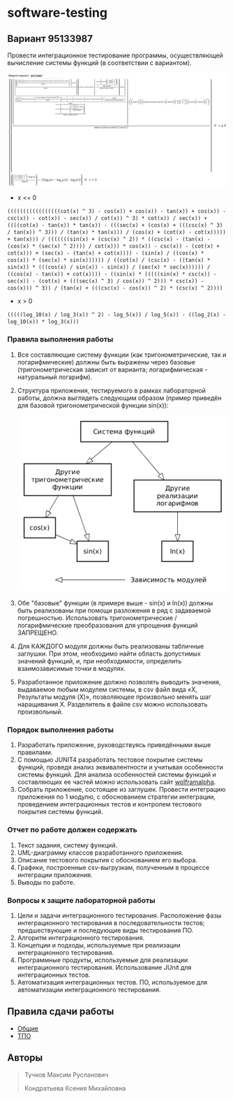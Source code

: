# software-testing

## Вариант 95133987

Провести интеграционное тестирование программы, осуществляющей вычисление системы функций (в соответствии с вариантом).

![UML](img/func.png)

- x <= 0

```text
(((((((((((((((((cot(x) ^ 3) - cos(x)) + cos(x)) - tan(x)) + cos(x)) - csc(x)) - cot(x)) - sec(x)) / cot(x)) ^ 3) * cot(x)) / sec(x)) + ((((cot(x) - tan(x)) * tan(x)) - (((sec(x) + (cos(x) + (((csc(x) ^ 3) / tan(x)) ^ 3))) / (tan(x) * tan(x))) / (cos(x) + (cot(x) - cot(x))))) + tan(x))) / (((((((sin(x) + (csc(x) ^ 2)) * ((csc(x) - (tan(x) - (cos(x) * (sec(x) ^ 2)))) / cot(x))) * cos(x)) - csc(x)) - (cot(x) + cot(x))) + (sec(x) - (tan(x) + cot(x)))) - (sin(x) / ((cos(x) * cos(x)) * (sec(x) * sin(x)))))) / ((cot(x) / (csc(x) - ((tan(x) * sin(x)) * (((cos(x) / sin(x)) - sin(x)) / (sec(x) * sec(x)))))) / ((cos(x) - tan(x)) + cot(x)))) - ((sin(x) * (((((sin(x) * csc(x)) - sec(x)) - (cot(x) + (((sec(x) ^ 3) / cos(x)) ^ 2))) * csc(x)) - cos(x))) ^ 3)) / (tan(x) + (((csc(x) - cos(x)) ^ 2) * (csc(x) ^ 2))))
```

- x > 0

```text
(((((log_10(x) / log_3(x)) ^ 2) - log_5(x)) / log_5(x)) - ((log_2(x) - log_10(x)) * log_3(x)))
```

### Правила выполнения работы

1. Все составляющие систему функции (как тригонометрические, так и логарифмические) должны быть выражены через базовые (тригонометрическая зависит от варианта; логарифмическая - натуральный логарифм).
2. Структура приложения, тестируемого в рамках лабораторной работы, должна выглядеть следующим образом (пример приведён для базовой тригонометрической функции sin(x)):
    
    ![structure-example](img/structure-example.png)

3. Обе "базовые" функции (в примере выше - sin(x) и ln(x)) должны быть реализованы при помощи разложения в ряд с задаваемой погрешностью. Использовать тригонометрические / логарифмические преобразования для упрощения функций ЗАПРЕЩЕНО.
4. Для КАЖДОГО модуля должны быть реализованы табличные заглушки. При этом, необходимо найти область допустимых значений функций, и, при необходимости, определить взаимозависимые точки в модулях.
5. Разработанное приложение должно позволять выводить значения, выдаваемое любым модулем системы, в сsv файл вида «X, Результаты модуля (X)», позволяющее произвольно менять шаг наращивания Х. Разделитель в файле csv можно использовать произвольный. 

### Порядок выполнения работы

1. Разработать приложение, руководствуясь приведёнными выше правилами.
2. С помощью JUNIT4 разработать тестовое покрытие системы функций, проведя анализ эквивалентности и учитывая особенности системы функций. Для анализа особенностей системы функций и составляющих ее частей можно использовать сайт [wolframalpha](https://www.wolframalpha.com/).
3. Собрать приложение, состоящее из заглушек. Провести интеграцию приложения по 1 модулю, с обоснованием стратегии интеграции, проведением интеграционных тестов и контролем тестового покрытия системы функций.

### Отчет по работе должен содержать

1. Текст задания, систему функций.
2. UML-диаграмму классов разработанного приложения.
3. Описание тестового покрытия с обоснованием его выбора.
4. Графики, построенные csv-выгрузкам, полученным в процессе интеграции приложения.
5. Выводы по работе.

### Вопросы к защите лабораторной работы

1. Цели и задачи интеграционного тестирования. Расположение фазы интеграционного тестирования в последовательности тестов; предшествующие и последующие виды тестирования ПО.
2. Алгоритм интеграционного тестирования.
3. Концепции и подходы, используемые при реализации интеграционного тестирования.
4. Программные продукты, используемые для реализации интеграционного тестирования. Использование JUnit для интеграционных тестов.
5. Автоматизация интеграционных тестов. ПО, используемое для автоматизации интеграционного тестирования.

## Правила сдачи работы

- [Общие](https://se.ifmo.ru/~nnaumova/)
- [ТПО](https://se.ifmo.ru/~nnaumova/tpo.html)

## Авторы

> Тучков Максим Русланович
>
> Кондратьева Ксения Михайловна
